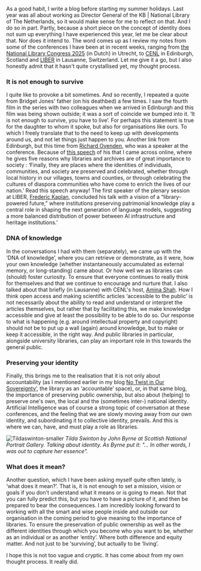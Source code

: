 As a good habit, I write a blog before starting my summer holidays. Last year was all about working as Director General of the KB | National Library of The Netherlands, so it would make sense for me to reflect on that. And I do so in part. Partly, because a short piece on the concept of identity does not sum up everything I have experienced this year, let me be clear about that. Nor does it intend to. 
The word comes up as I review my notes from some of the conferences I have been at in recent weeks, ranging from [the National Library Congress 2025](https://www.hetnationalebibliotheekcongres.nl/) (in Dutch) in Utrecht, to [CENL](https://www.cenl.org/annual-general-meeting-2025/) in Edinburgh, Scotland and [LIBER](https://liberconference.eu/) in Lausanne, Switzerland. Let me give it a go, but I also honestly admit that it hasn't quite crystallised yet, my thought process. 

### It is not enough to survive
I quite like to provoke a bit sometimes. And so recently, I repeated a quote from Bridget Jones' father (on his deathbed) a few times. I saw the fourth film in the series with two colleagues when we arrived in Edinburgh and this film was being shown outside; it was a sort of coincide we bumped into it. ‘It is not enough to survive, you have to live’. For perhaps this statement is true for the daughter to whom it spoke, but also for organisations like ours. To which I freely translate that to the need to keep up with developments around us, and not let things just happen to you. Another link from Edinburgh, but this time from [Richard Ovenden](https://www.linkedin.com/in/richard-ovenden-a897055/), who was a speaker at the conference. Because of [this speech](https://www.bodleian.ox.ac.uk/about/media/democracy-and-rights-digital-age-richard-ovenden) of his that I came across online, where he gives five reasons why libraries and archives are of great importance to society : ‘Finally, they are places where the identities of individuals, communities, and society are preserved and celebrated, whether through local history in our villages, towns and counties, or through celebrating the cultures of diaspora communities who have come to enrich the lives of our nation.’ Read this speech anyway! The first speaker of the plenary session at LIBER, [Frederic Kaplan](https://www.linkedin.com/in/frederickaplan/?originalSubdomain=ch), concluded his talk with a vision of a “library-powered future,” where institutions preserving patrimonial knowledge play a central role in shaping the next generation of language models, suggesting a more balanced distribution of power between AI infrastructure and heritage institutions.’

### DNA of knowledge
In the conversations I had with them (separately), we came up with the ‘DNA of knowledge’, where you can retrieve or demonstrate, as it were, how your own knowledge (whether instantaneously accumulated as external memory, or long-standing) came about. Or how well we as libraries can (should) foster curiosity. To ensure that everyone continues to really think for themselves and that we continue to encourage and nurture that. I also talked about that briefly (in Lausanne) with CENL's host, [Amina Shah](https://www.linkedin.com/in/aminatshah/). How I think open access and making scientific articles ‘accessible to the public’ is not necessarily about the ability to read and understand or interpret the articles themselves, but rather that by facilitating this, we make knowledge accessible and give at least the possibility to be able to do so. Our response to what is happening (e.g. around intellectual property and copyright) should not be to put up a wall (again) around knowledge, but to make or keep it accessible, in the right way. And public libraries in particular, alongside university libraries, can play an important role in this towards the general public.

### Preserving your identity
Finally, this brings me to the realisation that it is not only about accountability (as I mentioned earlier in my blog [No Twist in Our Sovereignty’](https://wvanwezenbeek.github.io/blogs/2025/04/21/No-twist-in-our-sovereignty.html), the library as an ‘accountable’ space), or, in that same blog, the importance of preserving public ownership, but also about (helping) to preserve one's own, the local and the (sometimes inter-) national identity. Artificial Intelligence was of course a strong topic of conversation at these conferences, and the feeling that we are slowly moving away from our own identity, and subordinating it to collective identity, prevails. And this is where we can, have, and must play a role as libraries.

![Tildaswinton-smaller](https://github.com/user-attachments/assets/9270b35c-e27e-467f-a82a-590896d197c9)
*Tilda Swinton by John Byrne at Scottish National Portrait Gallery. Talking about identity. As Byrne put it: "... In other words, I was out to capture her essence".*

### What does it mean?
Another question, which I have been asking myself quite often lately, is ‘what does it mean?’. That is, it is not enough to set a mission, vision or goals if you don't understand what it means or is going to mean. Not that you can fully predict this, but you have to have a picture of it, and then be prepared to bear the consequences. I am incredibly looking forward to working with all the smart and wise people inside and outside our organisation in the coming period to give meaning to the importance of libraries. To ensure the preservation of public ownership as well as the different identities through which you become who you want to be, whether as an individual or as another ‘entity’. Where both difference and equity matter. And not just to be ‘surviving’, but actually to be ‘living’. 

I hope this is not too vague and cryptic. It has come about from my own thought process. It really did.
